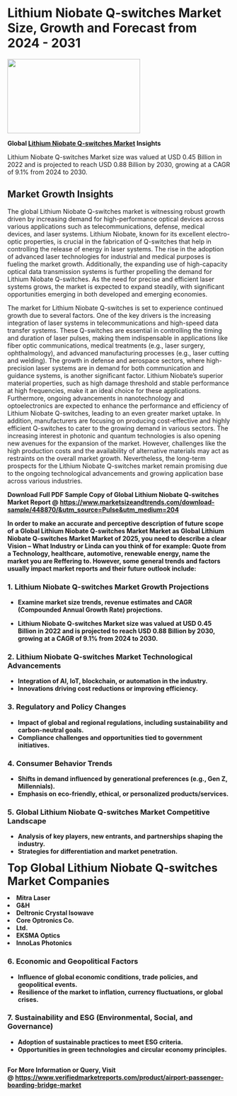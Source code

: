 <H1>Lithium Niobate Q-switches Market Size, Growth and Forecast from 2024 - 2031</H1><img class="aligncenter size-medium wp-image-584254" src="https://thirdeyenews.in/wp-content/uploads/2024/09/Global-Market-Research-300x168.jpeg" alt="" width="300" height="168" /><p><strong>Global&nbsp;<a href="https://www.marketsizeandtrends.com/download-sample/448870/&amp;utm_source=Pulse&amp;utm_medium=204">Lithium Niobate Q-switches Market</a> Insights</strong></p><p>Lithium Niobate Q-switches Market size was valued at USD 0.45 Billion in 2022 and is projected to reach USD 0.88 Billion by 2030, growing at a CAGR of 9.1% from 2024 to 2030.</p><p><h2>Market Growth Insights</h2> <p>The global Lithium Niobate Q-switches market is witnessing robust growth driven by increasing demand for high-performance optical devices across various applications such as telecommunications, defense, medical devices, and laser systems. Lithium Niobate, known for its excellent electro-optic properties, is crucial in the fabrication of Q-switches that help in controlling the release of energy in laser systems. The rise in the adoption of advanced laser technologies for industrial and medical purposes is fueling the market growth. Additionally, the expanding use of high-capacity optical data transmission systems is further propelling the demand for Lithium Niobate Q-switches. As the need for precise and efficient laser systems grows, the market is expected to expand steadily, with significant opportunities emerging in both developed and emerging economies.</p> <p><strong></strong></p> <p>The market for Lithium Niobate Q-switches is set to experience continued growth due to several factors. One of the key drivers is the increasing integration of laser systems in telecommunications and high-speed data transfer systems. These Q-switches are essential in controlling the timing and duration of laser pulses, making them indispensable in applications like fiber optic communications, medical treatments (e.g., laser surgery, ophthalmology), and advanced manufacturing processes (e.g., laser cutting and welding). The growth in defense and aerospace sectors, where high-precision laser systems are in demand for both communication and guidance systems, is another significant factor. Lithium Niobate’s superior material properties, such as high damage threshold and stable performance at high frequencies, make it an ideal choice for these applications. Furthermore, ongoing advancements in nanotechnology and optoelectronics are expected to enhance the performance and efficiency of Lithium Niobate Q-switches, leading to an even greater market uptake. In addition, manufacturers are focusing on producing cost-effective and highly efficient Q-switches to cater to the growing demand in various sectors. The increasing interest in photonic and quantum technologies is also opening new avenues for the expansion of the market. However, challenges like the high production costs and the availability of alternative materials may act as restraints on the overall market growth. Nevertheless, the long-term prospects for the Lithium Niobate Q-switches market remain promising due to the ongoing technological advancements and growing application base across various industries.</p> <p><strong></p><p><span class=""><strong>Download Full PDF Sample Copy of Global Lithium Niobate Q-switches Market Report</strong> @ <a href="https://www.marketsizeandtrends.com/download-sample/448870/&amp;utm_source=Pulse&amp;utm_medium=204" target="_blank">https://www.marketsizeandtrends.com/download-sample/448870/&amp;utm_source=Pulse&amp;utm_medium=204</a></span></p><p>In order to make an accurate and perceptive description of future scope of a Global&nbsp;Lithium Niobate Q-switches Market Market as Global&nbsp;Lithium Niobate Q-switches Market Market of 2025, you need to describe a clear Vision &ndash; What Industry or Linda can you think of for example: Quote from a Technology, healthcare, automotive, renewable energy, name the market you are Reffering to. However, some general trends and factors usually impact market reports and their future outlook include:</p><h3>1.&nbsp;<strong>Lithium Niobate Q-switches Market Growth Projections</strong></h3><ul><li>Examine market size trends, revenue estimates and CAGR (Compounded Annual Growth Rate) projections.</li><li><p>Lithium Niobate Q-switches Market size was valued at USD 0.45 Billion in 2022 and is projected to reach USD 0.88 Billion by 2030, growing at a CAGR of 9.1% from 2024 to 2030.</p></li></ul><h3>2.&nbsp;<strong>Lithium Niobate Q-switches Market Technological Advancements</strong></h3><ul><li>Integration of AI, IoT, blockchain, or automation in the industry.</li><li>Innovations driving cost reductions or improving efficiency.</li></ul><h3>3.&nbsp;<strong>Regulatory and Policy Changes</strong></h3><ul><li>Impact of global and regional regulations, including sustainability and carbon-neutral goals.</li><li>Compliance challenges and opportunities tied to government initiatives.</li></ul><h3>4.&nbsp;<strong>Consumer Behavior Trends</strong></h3><ul><li>Shifts in demand influenced by generational preferences (e.g., Gen Z, Millennials).</li><li>Emphasis on eco-friendly, ethical, or personalized products/services.</li></ul><h3>5.&nbsp;<strong>Global Lithium Niobate Q-switches Market Competitive Landscape</strong></h3><ul><li>Analysis of key players, new entrants, and partnerships shaping the industry.</li><li>Strategies for differentiation and market penetration.</li></ul><p data-pm-slice="1 1 []"><span style="color: inherit; font-family: inherit; font-size: 25px;">Top Global Lithium Niobate Q-switches Market Companies</span></p><div class="" data-test-id=""><p><li>Mitra Laser</li><li> G&H</li><li> Deltronic Crystal Isowave</li><li> Core Optronics Co.</li><li> Ltd.</li><li> EKSMA Optics</li><li> InnoLas Photonics</li></p></div><h3>6.&nbsp;<strong>Economic and Geopolitical Factors</strong></h3><ul><li>Influence of global economic conditions, trade policies, and geopolitical events.</li><li>Resilience of the market to inflation, currency fluctuations, or global crises.</li></ul><h3>7.&nbsp;<strong>Sustainability and ESG (Environmental, Social, and Governance)</strong></h3><ul><li>Adoption of sustainable practices to meet ESG criteria.</li><li>Opportunities in green technologies and circular economy principles.</li></ul><h2><strong style="font-size: 14px;">For More Information or Query, Visit @&nbsp;</strong><a style="background-color: #ffffff; font-size: 14px;" href="https://www.marketsizeandtrends.com/report/lithium-niobate-q-switches-market/" target="_blank">https://www.verifiedmarketreports.com/product/airport-passenger-boarding-bridge-market</a></h2>
